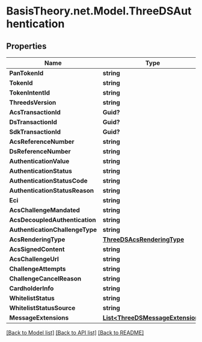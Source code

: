 # BasisTheory.net.Model.ThreeDSAuthentication

## Properties

Name | Type | Description | Notes
------------ | ------------- | ------------- | -------------
**PanTokenId** | **string** |  | [optional] 
**TokenId** | **string** |  | [optional] 
**TokenIntentId** | **string** |  | [optional] 
**ThreedsVersion** | **string** |  | [optional] 
**AcsTransactionId** | **Guid?** |  | [optional] 
**DsTransactionId** | **Guid?** |  | [optional] 
**SdkTransactionId** | **Guid?** |  | [optional] 
**AcsReferenceNumber** | **string** |  | [optional] 
**DsReferenceNumber** | **string** |  | [optional] 
**AuthenticationValue** | **string** |  | [optional] 
**AuthenticationStatus** | **string** |  | [optional] 
**AuthenticationStatusCode** | **string** |  | [optional] 
**AuthenticationStatusReason** | **string** |  | [optional] 
**Eci** | **string** |  | [optional] 
**AcsChallengeMandated** | **string** |  | [optional] 
**AcsDecoupledAuthentication** | **string** |  | [optional] 
**AuthenticationChallengeType** | **string** |  | [optional] 
**AcsRenderingType** | [**ThreeDSAcsRenderingType**](ThreeDSAcsRenderingType.md) |  | [optional] 
**AcsSignedContent** | **string** |  | [optional] 
**AcsChallengeUrl** | **string** |  | [optional] 
**ChallengeAttempts** | **string** |  | [optional] 
**ChallengeCancelReason** | **string** |  | [optional] 
**CardholderInfo** | **string** |  | [optional] 
**WhitelistStatus** | **string** |  | [optional] 
**WhitelistStatusSource** | **string** |  | [optional] 
**MessageExtensions** | [**List&lt;ThreeDSMessageExtension&gt;**](ThreeDSMessageExtension.md) |  | [optional] 

[[Back to Model list]](../README.md#documentation-for-models) [[Back to API list]](../README.md#documentation-for-api-endpoints) [[Back to README]](../README.md)

